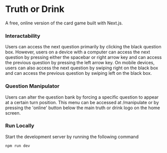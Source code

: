 # Truth or Drink

A free, online version of the card game built with Next.js. 

### Interactability
Users can access the next question primarily by clicking the black question box. However, users on a device with a computer can access the next question by pressing either the spacebar or right arrow key and can access the previous question by pressing the left arrow key. On mobile devices, users can also access the next question by swiping right on the black box and can access the previous question by swiping left on the black box.

### Question Manipulator
Users can alter the question bank by forcing a specific question to appear at a certain turn position. This menu can be accessed at /manipulate or by pressing the 'online' button below the main truth or drink logo on the home screen.

### Run Locally

Start the development server by running the following command

```bash
npm run dev
```